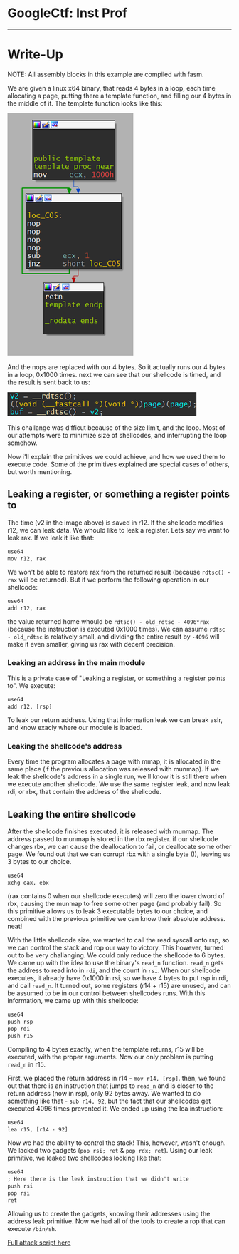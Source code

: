 # GoogleCtf: Inst Prof

--------------
# Write-Up

NOTE: All assembly blocks in this example are compiled with fasm.

We are given a linux x64 binary, that reads 4 bytes in a loop, each time allocating a page,
putting there a template function, and filling our 4 bytes in the middle of it.
The template function looks like this:

![alt text](./template.png)

And the nops are replaced with our 4 bytes.
So it actually runs our 4 bytes in a loop, 0x1000 times. next we can see that our shellcode is timed,
and the result is sent back to us:

![alt text](./timing.png)

This challange was difficut because of the size limit, and the loop.
Most of our attempts were to minimize size of shellcodes, and interrupting the loop somehow.

Now i'll explain the primitives we could achieve, and how we used them to execute code.
Some of the primitives explained are special cases of others, but worth mentioning.

## Leaking a register, or something a register points to
The time (v2 in the image above) is saved in r12. If the shellcode modifies r12, we can leak data.
We whould like to leak a register. Lets say we want to leak rax. If we leak it like that:
```assembly
use64
mov r12, rax
```
We won't be able to restore rax from the returned result (because `rdtsc() - rax` will be returned).
But if we perform the following operation in our shellcode:
```assembly
use64
add r12, rax
```
the value returned home whould be `rdtsc() - old_rdtsc - 4096*rax` (because the instruction is executed 0x1000 times).
We can assume `rdtsc - old_rdtsc` is relatively small, and dividing the entire result by `-4096` will make it even smaller,
giving us rax with decent precision.

### Leaking an address in the main module
This is a private case of "Leaking a register, or something a register points to".
We execute:
```assembly
use64
add r12, [rsp]
```
To leak our return address.
Using that information leak we can break aslr, and know exacly where our module is loaded.

### Leaking the shellcode's address
Every time the program allocates a page with mmap, it is allocated in the same place (if the previous allocation
was released with munmap). If we leak the shellcode's address in a single run, we'll know it is still there when
we execute another shellcode. We use the same register leak, and now leak rdi, or rbx, that contain the address of the shellcode.

## Leaking the entire shellcode
After the shellcode finishes executed, it is released with munmap. The address passed to munmap is stored in the rbx register.
if our shellcode changes rbx, we can cause the deallocation to fail, or deallocate some other page. We found out that we can
corrupt rbx with a single byte (!), leaving us 3 bytes to our choice.
```assembly
use64
xchg eax, ebx
```
(rax contains 0 when our shellcode executes) will zero the lower dword of rbx, causing the munmap to free some other page
(and probably fail). So this primitive allows us to leak 3 executable bytes to our choice, and combined with the previous
primitive we can know their absolute address. neat!

With the little shellcode size, we wanted to call the read syscall onto rsp, so we can control the stack and rop our way to
victory. This however, turned out to be very challanging. We could only reduce the shellcode to 6 bytes. We came up with the
idea to use the binary's `read_n` function. `read_n` gets the address to read into in `rdi`, and the count in `rsi`.
When our shellcode executes, it already have 0x1000 in rsi, so we have 4 bytes to put rsp in rdi, and call `read_n`.
It turned out, some registers (r14 + r15) are unused, and can be assumed to be in our control between shellcodes runs.
With this information, we came up with this shellcode:
```assembly
use64
push rsp
pop rdi
push r15
```
Compiling to 4 bytes exactly, when the template returns, r15 will be executed, with the proper arguments.
Now our only problem is putting `read_n` in r15.

First, we placed the return address in r14 - `mov r14, [rsp]`. then, we found out that there is an instruction
that jumps to `read_n` and is closer to the return address (now in rsp), only 92 bytes away. We wanted to do something
like that - `sub r14, 92`, but the fact that our shellcodes get executed 4096 times prevented it.
We ended up using the lea instruction:
```assembly
use64
lea r15, [r14 - 92]
```

Now we had the ability to control the stack!
This, however, wasn't enough. We lacked two gadgets (`pop rsi; ret` & `pop rdx; ret`).
Using our leak primitive, we leaked two shellcodes looking like that:
```assembly
use64
; Here there is the leak instruction that we didn't write
push rsi
pop rsi
ret
```
Allowing us to create the gadgets, knowing their addresses using the address leak primitive.
Now we had all of the tools to create a rop that can execute `/bin/sh`.

[Full attack script here](./solve.py)
